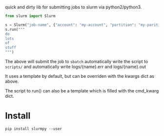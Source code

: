 quick and dirty lib for submitting jobs to slurm via python2/python3.

```Python
from slurm import Slurm

s = Slurm("job-name", {"account": "my-account", "partition": "my-parition"})
s.run("""
do
lots
of
stuff
""")

```

The above will submit the job to `sbatch` automatically write the script to `scripts/`
and automatically write logs/{name}.err and logs/{name}.out

It uses a template by default, but can be overriden with the kwargs dict as above.

The script to run() can also be a template which is filled with the cmd_kwarg dict.

Install
=======

```Shell
pip install slurmpy --user
```
